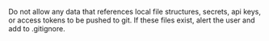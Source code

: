 Do not allow any data that references local file structures, secrets, api keys, or access tokens to be pushed to git. If these files exist, alert the user and add to .gitignore.